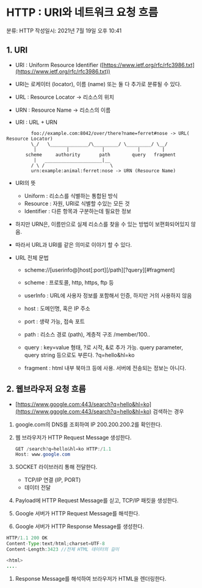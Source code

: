 # HTTP : URI와 네트워크 요청 흐름

분류: HTTP
작성일시: 2021년 7월 19일 오후 10:41

## 1. URI

- URI : Uniform Resource Identifier ([https://www.ietf.org/rfc/rfc3986.txt](https://www.ietf.org/rfc/rfc3986.txt))

- URI는 로케이터 (locator), 이름 (name) 또는 둘 다 추가로 분류될 수 있다.

- URL : Resource Locator → 리소스의 위치
- URN : Resource Name → 리소스의 이름
- URI : URL + URN

```
         foo://example.com:8042/over/there?name=ferret#nose -> URL( Resource Locator)
         \_/   \______________/\_________/ \_________/ \__/
          |           |            |            |        |
       scheme     authority       path        query   fragment
          |   _____________________|__
         / \ /                        \
         urn:example:animal:ferret:nose -> URN (Resource Name)
```

- URI의 뜻
    - Uniform : 리소스를 식별하는 통합된 방식
    - Resource : 자원, URI로 식별할 수있는 모든 것
    - Identifier : 다른 항목과 구분하는데 필요한 정보

- 하지만 URN은, 이름만으로 실제 리소스를 찾을 수 있는 방법이 보편화되어있지 않음.
- 따라서 URL과 URI를 같은 의미로 이야기 할 수 있다.

- URL 전체 문법
    - scheme://[userinfo@]host[:port][/path][?query][#fragment]

    - scheme : 프로토콜, http, https, ftp 등
    - userInfo : URL에 사용자 정보를 포함해서 인증, 하지만 거의 사용하지 않음
    - host : 도메인명, 혹은 IP 주소
    - port : 생략 가능, 접속 포트
    - path : 리소스 경로 (path), 계층적 구조 /member/100..
    - query : key=value 형태, ?로 시작, &로 추가 가능. query parameter, query string 등으로도 부른다. ?q=hello&hl=ko
    - fragment : html 내부 북마크 등에 사용. 서버에 전송되는 정보는 아니다.

## 2. 웹브라우저 요청 흐름

- [https://www.google.com:443/search?q=hello&hl=ko](https://www.ggogle.com:443/search?q=hello&hl=ko) 검색하는 경우

1. google.com의 DNS를 조회하여 IP 200.200.200.2를 확인한다.
2. 웹 브라우저가 HTTP Request Message 생성한다.

    ```java
    GET /search?q=hello&hl=ko HTTP:/1.1
    Host: www.google.com
    ```

3. SOCKET 라이브러리 통해 전달한다.
    - TCP/IP 연결 (IP, PORT)
    - 데이터 전달
4. Payload에 HTTP Request Message를 싣고, TCP/IP 패킷을 생성한다.
5. Google 서버가 HTTP Request Message를 해석한다.
6. Google 서버가 HTTP Response Message를 생성한다.

```java
HTTP/1.1 200 OK
Content-Type:text/html;charset=UTF-8
Content-Length:3423 //전체 HTML 데이터의 길이

<html>
....
```

1. Response Message를 해석하여 브라우저가 HTML을 렌더링한다.